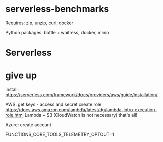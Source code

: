 # serverless-benchmarks


Requires: zip, unzip, curl, docker

Python packages: bottle + waitress, docker, minio

# Serverless

# give up
install: https://serverless.com/framework/docs/providers/aws/guide/installation/


AWS:
get keys - access and secret
create role https://docs.aws.amazon.com/lambda/latest/dg/lambda-intro-execution-role.html
Lambda + S3 (CloudWatch is not necessary)
that's all!

Azure:
create account

FUNCTIONS_CORE_TOOLS_TELEMETRY_OPTOUT=1
